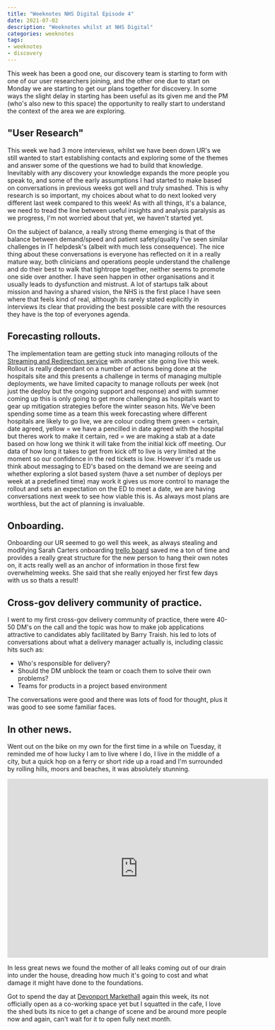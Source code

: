 ```yaml
---
title: "Weeknotes NHS Digital Episode 4"
date: 2021-07-02
description: "Weeknotes whilst at NHS Digital"
categories: weeknotes
tags: 
- weeknotes
- discovery
---
```


This week has been a good one, our discovery team is starting to form with one of our user researchers joining, and the other one due to start on Monday we are starting to get our plans together for discovery. In some ways the slight delay in starting has been useful as its given me and the PM (who's also new to this space) the opportunity to really start to understand the context of the area we are exploring.

## "User Research"

This week we had 3 more interviews, whilst we have been down UR's we still wanted to start establishing contacts and exploring some of the themes and answer some of the questions we had to build that knowledge. Inevitably with any discovery your knowledge expands the more people you speak to, and some of the early assumptions I had started to make based on conversations in previous weeks got well and truly smashed. This is why research is so important, my choices about what to do next looked very different last week compared to this week! As with all things, it's a balance, we need to tread the line between useful insights and analysis paralysis as we progress, I'm not worried about that yet, we haven't started yet.

On the subject of balance, a really strong theme emerging is that of the balance between demand/speed and patient safety/quality I've seen similar challenges in IT helpdesk's (albeit with much less consequence). The nice thing about these conversations is everyone has reflected on it in a really mature way, both clinicians and operations people understand the challenge and do their best to walk that tightrope together, neither seems to promote one side over another. I have seen happen in other organisations and it usually leads to dysfunction and mistrust. A lot of startups talk about mission and having a shared vision, the NHS is the first place I have seen where that feels kind of real, although its rarely stated explicitly in interviews its clear that providing the best possible care with the resources they have is the top of everyones agenda.

## Forecasting rollouts.

The implementation team are getting stuck into managing rollouts of the [Streaming and Redirection service](https://digital.nhs.uk/services/urgent-care-self-service-tool) with another site going live this week. Rollout is really dependant on a number of actions being done at the hospitals site and this presents a challenge in terms of managing multiple deployments, we have limited capacity to manage rollouts per week (not just the deploy but the ongoing support and response) and with summer coming up this is only going to get more challenging as hospitals want to gear up mitigation strategies before the winter season hits. We've been spending some time as a team this week forecasting where different hospitals are likely to go live, we are colour coding them green = certain, date agreed, yellow = we have a pencilled in date agreed with the hospital but theres work to make it certain, red = we are making a stab at a date based on how long we think it will take from the initial kick off meeting. Our data of how long it takes to get from kick off to live is very limited at the moment so our confidence in the red tickets is low. However it's made us think about messaging to ED's based on the demand we are seeing and whether exploring a slot based system (have a set number of deploys per week at a predefined time) may work it gives us more control to manage the rollout and sets an expectation on the ED to meet a date, we are having conversations next week to see how viable this is. As always most plans are worthless, but the act of planning is invaluable.

## Onboarding.

Onboarding our UR seemed to go well this week, as always stealing and modifying Sarah Carters onboarding [trello board](https://trello.com/b/uVcQZrhV/dragon-age-induction-board-2-onboarding-boogaloo) saved me a ton of time and provides a really great structure for the new person to hang their own notes on, it acts really well as an anchor of information in those first few overwhelming weeks. She said that she really enjoyed her first few days with us so thats a result!

## Cross-gov delivery community of practice.

I went to my first cross-gov delivery community of practice, there were 40-50 DM's on the call and the topic was how to make job applications attractive to candidates ably facilitated by Barry Traish. his led to lots of conversations about what a delivery manager actually is, including classic hits such as:

- Who's responsible for delivery?
- Should the DM unblock the team or coach them to solve their own problems?
- Teams for products in a project based environment

The conversations were good and there was lots of food for thought, plus it was good to see some familiar faces.

## In other news.

Went out on the bike on my own for the first time in a while on Tuesday, it reminded me of how lucky I am to live where I do, I live in the middle of a city, but a quick hop on a ferry or short ride up a road and I'm surrounded by rolling hills, moors and beaches, it was absolutely stunning.

<iframe height='405' width='590' frameborder='0' allowtransparency='true' scrolling='no' src='https://www.strava.com/activities/5544460091/embed/5f1ec9b0ee90fdf6744e82cd502ea12fce0012ac'></iframe>

In less great news we found the mother of all leaks coming out of our drain into under the house, dreading how much it's going to cost and what damage it might have done to the foundations. 

Got to spend the day at [Devonport Markethall](https://realideas.org/our-spaces/market-hall/) again this week, its not officially open as a co-working space yet but I squatted in the cafe, I love the shed buts its nice to get a change of scene and be around more people now and again, can't wait for it to open fully next month.